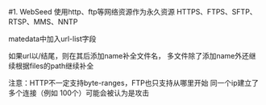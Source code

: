 #1. WebSeed
使用http、ftp等网络资源作为永久资源
HTTPS、FTPS、SFTP、RTSP、MMS、NNTP

matedata中加入url-list字段

如果url以/结尾，则在其后添加name补全文件名，
多文件除了添加name外还继续根据files的path继续补全

注意：HTTP不一定支持byte-ranges，FTP也只支持从哪里开始
同一个ip建立了多个连接（例如 100个）可能会被认为是攻击

